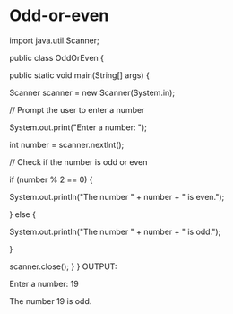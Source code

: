 # Odd-or-even
import java.util.Scanner;

public class OddOrEven {

public static void main(String[] args) {

Scanner scanner = new Scanner(System.in);

// Prompt the user to enter a number

System.out.print("Enter a number: ");

int number = scanner.nextInt();

// Check if the number is odd or even

if (number % 2 == 0) {

System.out.println("The number " + number + " is even.");

} else {

System.out.println("The number " + number + " is odd.");

}

scanner.close();
}
}
OUTPUT:

Enter a number: 19

The number 19 is odd.
